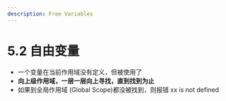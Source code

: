 ```yaml
---
description: Free Variables
---
```


# 5.2 自由变量

* 一个变量在当前作用域没有定义，但被使用了
* **向上级作用域，一层一层向上寻找，直到找到为止**
* 如果到全局作用域 \(Global Scope\)都没被找到，则报错 xx is not defined

